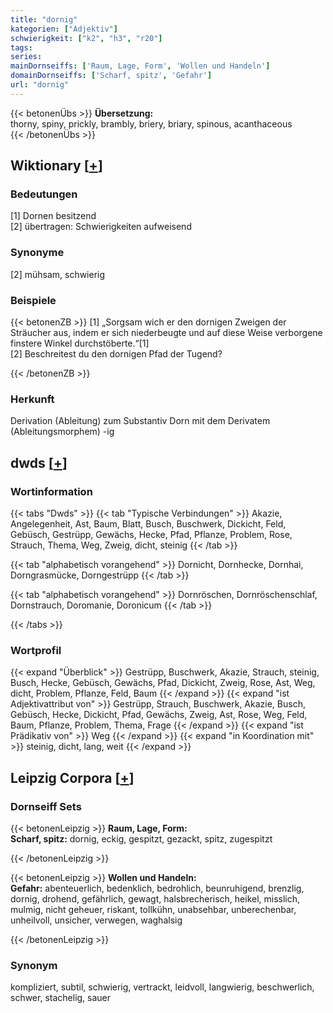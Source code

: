 ```yaml
---
title: "dornig"
kategorien: ["Adjektiv"]
schwierigkeit: ["k2", "h3", "r20"]
tags:
series:
mainDornseiffs: ['Raum, Lage, Form', 'Wollen und Handeln']
domainDornseiffs: ['Scharf, spitz', 'Gefahr']
url: "dornig"
---
```


{{< betonenÜbs >}}
**Übersetzung:**  
thorny, spiny, prickly, brambly, briery, briary, spinous, acanthaceous  
{{< /betonenÜbs >}}

## Wiktionary [[+](https://de.wiktionary.org/wiki/dornig)]

### Bedeutungen
[1] Dornen besitzend  
[2] übertragen: Schwierigkeiten aufweisend  

### Synonyme
[2] mühsam, schwierig  

### Beispiele
{{< betonenZB >}}
[1] „Sorgsam wich er den dornigen Zweigen der Sträucher aus, indem er sich niederbeugte und auf diese Weise verborgene finstere Winkel durchstöberte.“[1]  
[2] Beschreitest du den dornigen Pfad der Tugend?  

{{< /betonenZB >}}
### Herkunft
Derivation (Ableitung) zum Substantiv Dorn mit dem Derivatem (Ableitungsmorphem) -ig  



## dwds [[+](https://www.dwds.de/wb/dornig)]

### Wortinformation
{{< tabs "Dwds" >}}
{{< tab "Typische Verbindungen" >}}
Akazie, Angelegenheit, Ast, Baum, Blatt, Busch, Buschwerk, Dickicht, Feld, Gebüsch, Gestrüpp, Gewächs, Hecke, Pfad, Pflanze, Problem, Rose, Strauch, Thema, Weg, Zweig, dicht, steinig
{{< /tab >}}

{{< tab "alphabetisch vorangehend" >}}
Dornicht, Dornhecke, Dornhai, Dorngrasmücke, Dorngestrüpp
{{< /tab >}}

{{< tab "alphabetisch vorangehend" >}}
Dornröschen, Dornröschenschlaf, Dornstrauch, Doromanie, Doronicum
{{< /tab >}}

{{< /tabs >}}

### Wortprofil
{{< expand "Überblick" >}} Gestrüpp, Buschwerk, Akazie, Strauch, steinig, Busch, Hecke, Gebüsch, Gewächs, Pfad, Dickicht, Zweig, Rose, Ast, Weg, dicht, Problem, Pflanze, Feld, Baum {{< /expand >}}
{{< expand "ist Adjektivattribut von" >}} Gestrüpp, Strauch, Buschwerk, Akazie, Busch, Gebüsch, Hecke, Dickicht, Pfad, Gewächs, Zweig, Ast, Rose, Weg, Feld, Baum, Pflanze, Problem, Thema, Frage {{< /expand >}}
{{< expand "ist Prädikativ von" >}} Weg {{< /expand >}}
{{< expand "in Koordination mit" >}} steinig, dicht, lang, weit {{< /expand >}}

## Leipzig Corpora [[+](https://corpora.uni-leipzig.de/en/res?word=dornig&corpusId=deu_newscrawl-public_2018)]

### Dornseiff Sets
{{< betonenLeipzig >}}
**Raum, Lage, Form:**  
**Scharf, spitz:** dornig, eckig, gespitzt, gezackt, spitz, zugespitzt  

{{< /betonenLeipzig >}}


{{< betonenLeipzig >}}
**Wollen und Handeln:**  
**Gefahr:** abenteuerlich, bedenklich, bedrohlich, beunruhigend, brenzlig, dornig, drohend, gefährlich, gewagt, halsbrecherisch, heikel, misslich, mulmig, nicht geheuer, riskant, tollkühn, unabsehbar, unberechenbar, unheilvoll, unsicher, verwegen, waghalsig  

{{< /betonenLeipzig >}}

### Synonym
kompliziert, subtil, schwierig, vertrackt, leidvoll, langwierig, beschwerlich, schwer, stachelig, sauer

